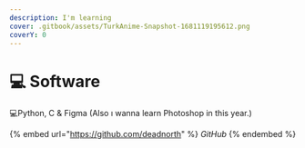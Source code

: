 ```yaml
---
description: I'm learning
cover: .gitbook/assets/TurkAnime-Snapshot-1681119195612.png
coverY: 0
---
```


# 💻 Software

💻Python, C & Figma (Also ı wanna learn Photoshop in this year.)&#x20;

{% embed url="https://github.com/deadnorth" %}
_GitHub_&#x20;
{% endembed %}
